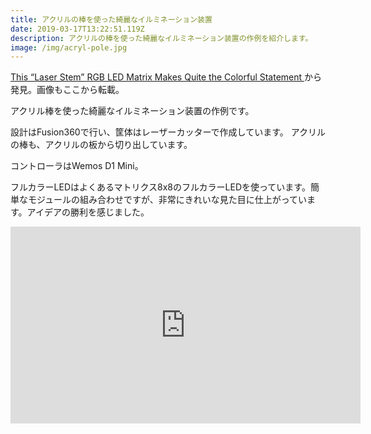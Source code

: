 ```yaml
---
title: アクリルの棒を使った綺麗なイルミネーション装置
date: 2019-03-17T13:22:51.119Z
description: アクリルの棒を使った綺麗なイルミネーション装置の作例を紹介します。
image: /img/acryl-pole.jpg
---
```

[This “Laser Stem” RGB LED Matrix Makes Quite the Colorful Statement](https://blog.hackster.io/this-laser-stem-rgb-led-matrix-makes-quite-the-colorful-statement-49e7143adde1)から発見。画像もここから転載。

アクリル棒を使った綺麗なイルミネーション装置の作例です。

設計はFusion360で行い、筐体はレーザーカッターで作成しています。
アクリルの棒も、アクリルの板から切り出しています。

コントローラはWemos D1 Mini。

フルカラーLEDはよくあるマトリクス8x8のフルカラーLEDを使っています。簡単なモジュールの組み合わせですが、非常にきれいな見た目に仕上がっています。アイデアの勝利を感じました。

<iframe width="560" height="315" src="https://www.youtube.com/embed/PjKqbAzZj5k" frameborder="0" allow="accelerometer; autoplay; encrypted-media; gyroscope; picture-in-picture" allowfullscreen></iframe>
